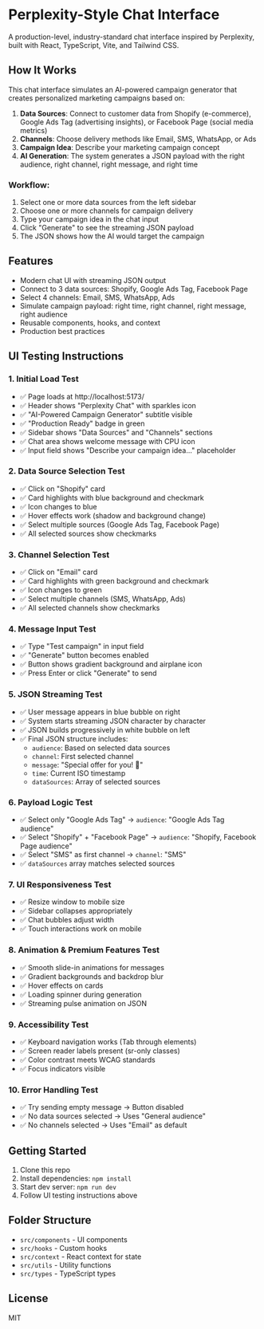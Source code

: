 # Perplexity-Style Chat Interface

A production-level, industry-standard chat interface inspired by Perplexity, built with React, TypeScript, Vite, and Tailwind CSS.

## How It Works

This chat interface simulates an AI-powered campaign generator that creates personalized marketing campaigns based on:

1. **Data Sources**: Connect to customer data from Shopify (e-commerce), Google Ads Tag (advertising insights), or Facebook Page (social media metrics)
2. **Channels**: Choose delivery methods like Email, SMS, WhatsApp, or Ads
3. **Campaign Idea**: Describe your marketing campaign concept
4. **AI Generation**: The system generates a JSON payload with the right audience, right channel, right message, and right time

### Workflow:
1. Select one or more data sources from the left sidebar
2. Choose one or more channels for campaign delivery
3. Type your campaign idea in the chat input
4. Click "Generate" to see the streaming JSON payload
5. The JSON shows how the AI would target the campaign

## Features
- Modern chat UI with streaming JSON output
- Connect to 3 data sources: Shopify, Google Ads Tag, Facebook Page
- Select 4 channels: Email, SMS, WhatsApp, Ads
- Simulate campaign payload: right time, right channel, right message, right audience
- Reusable components, hooks, and context
- Production best practices

## UI Testing Instructions

### 1. Initial Load Test
- ✅ Page loads at http://localhost:5173/
- ✅ Header shows "Perplexity Chat" with sparkles icon
- ✅ "AI-Powered Campaign Generator" subtitle visible
- ✅ "Production Ready" badge in green
- ✅ Sidebar shows "Data Sources" and "Channels" sections
- ✅ Chat area shows welcome message with CPU icon
- ✅ Input field shows "Describe your campaign idea..." placeholder

### 2. Data Source Selection Test
- ✅ Click on "Shopify" card
- ✅ Card highlights with blue background and checkmark
- ✅ Icon changes to blue
- ✅ Hover effects work (shadow and background change)
- ✅ Select multiple sources (Google Ads Tag, Facebook Page)
- ✅ All selected sources show checkmarks

### 3. Channel Selection Test
- ✅ Click on "Email" card
- ✅ Card highlights with green background and checkmark
- ✅ Icon changes to green
- ✅ Select multiple channels (SMS, WhatsApp, Ads)
- ✅ All selected channels show checkmarks

### 4. Message Input Test
- ✅ Type "Test campaign" in input field
- ✅ "Generate" button becomes enabled
- ✅ Button shows gradient background and airplane icon
- ✅ Press Enter or click "Generate" to send

### 5. JSON Streaming Test
- ✅ User message appears in blue bubble on right
- ✅ System starts streaming JSON character by character
- ✅ JSON builds progressively in white bubble on left
- ✅ Final JSON structure includes:
  - `audience`: Based on selected data sources
  - `channel`: First selected channel
  - `message`: "Special offer for you! 🎉"
  - `time`: Current ISO timestamp
  - `dataSources`: Array of selected sources

### 6. Payload Logic Test
- ✅ Select only "Google Ads Tag" → `audience`: "Google Ads Tag audience"
- ✅ Select "Shopify" + "Facebook Page" → `audience`: "Shopify, Facebook Page audience"
- ✅ Select "SMS" as first channel → `channel`: "SMS"
- ✅ `dataSources` array matches selected sources

### 7. UI Responsiveness Test
- ✅ Resize window to mobile size
- ✅ Sidebar collapses appropriately
- ✅ Chat bubbles adjust width
- ✅ Touch interactions work on mobile

### 8. Animation & Premium Features Test
- ✅ Smooth slide-in animations for messages
- ✅ Gradient backgrounds and backdrop blur
- ✅ Hover effects on cards
- ✅ Loading spinner during generation
- ✅ Streaming pulse animation on JSON

### 9. Accessibility Test
- ✅ Keyboard navigation works (Tab through elements)
- ✅ Screen reader labels present (sr-only classes)
- ✅ Color contrast meets WCAG standards
- ✅ Focus indicators visible

### 10. Error Handling Test
- ✅ Try sending empty message → Button disabled
- ✅ No data sources selected → Uses "General audience"
- ✅ No channels selected → Uses "Email" as default

## Getting Started
1. Clone this repo
2. Install dependencies: `npm install`
3. Start dev server: `npm run dev`
4. Follow UI testing instructions above

## Folder Structure
- `src/components` - UI components
- `src/hooks` - Custom hooks
- `src/context` - React context for state
- `src/utils` - Utility functions
- `src/types` - TypeScript types

## License
MIT
